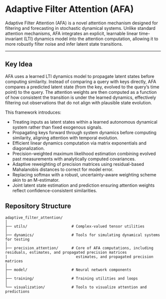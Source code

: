 # Adaptive Filter Attention (AFA)

Adaptive Filter Attention (AFA) is a novel attention mechanism designed for filtering and forecasting in stochastic dynamical systems. Unlike standard attention mechanisms,
AFA integrates an explicit, learnable linear time-invariant (LTI) dynamics model into the attention computation, allowing it to more robustly filter noise and infer latent state transitions.

---

## Key Idea

AFA uses a learned LTI dynamics model to propagate latent states before computing similarity. Instead of comparing a query with keys directly, AFA compares a
predicted latent state (from the key, evolved to the query’s time point) to the query. The attention weights are then computed as a function of 
how consistent the transition is under the learned dynamics, effectively filtering out observations that do not align with plausible state evolution.

This framework introduces:
- Treating inputs as latent states within a learned autonomous dynamical system rather than fixed exogenous signals.
- Propagating keys forward through system dynamics before computing similarity, aligning attention with temporal evolution.
- Efficient linear dynamics computation via matrix exponentials and diagonalization.
- Precision-weighted maximum likelihood estimation combining evolved past measurements with analytically computed covariances.
- Adaptive reweighting of precision matrices using residual-based Mahalanobis distances to correct for model error.
- Replacing softmax with a robust, uncertainty-aware weighting scheme akin to an M-estimator.
- Joint latent state estimation and prediction ensuring attention weights reflect confidence-consistent similarities.

## Repository Structure

```
adaptive_filter_attention/
│
├── utils/                    # Complex-valued tensor utilities
│
├── dynamics/                 # Tools for simulating dynamical systems for testing
│
├── precision_attention/      # Core of AFA computations, including residuals, estimates, and propagated precision matrices
|                               estimates, and propagated precision matrices
│
├── model/                    # Neural network components
│
├── training/                 # Training utilities and loops
│
└── visualization/            # Tools to visualize attention and predictions
```
